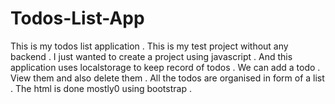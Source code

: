 # Todos-List-App

This is my todos list application . This is my test project without any backend . I just wanted to create a project using javascript . 
And this application uses localstorage to keep record of todos . We can add a todo . View them and also delete them . All the todos are organised in form of a list .
The html is done mostly0 using bootstrap . 
